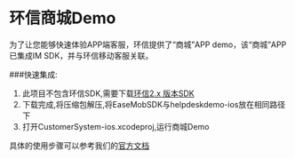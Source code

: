 # 环信商城Demo


为了让您能够快速体验APP端客服，环信提供了“商城”APP demo，该“商城”APP已集成IM SDK，并与环信移动客服关联。

###快速集成:

1. 此项目不包含环信SDK,需要下载[环信2.x 版本SDK](http://www.easemob.com/download)
2. 下载完成,将压缩包解压,将EaseMobSDK与helpdeskdemo-ios放在相同路径下
3. 打开CustomerSystem-ios.xcodeproj,运行商城Demo

具体的使用步骤可以参考我们的[官方文档](http://docs.easemob.com/cs/start)